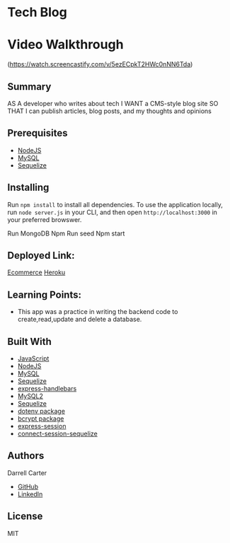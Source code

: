 # Tech Blog

# Video Walkthrough
(https://watch.screencastify.com/v/5ezECpkT2HWc0nNN6Tda)



## Summary
AS A developer who writes about tech
I WANT a CMS-style blog site
SO THAT I can publish articles, blog posts, and my thoughts and opinions

## Prerequisites
* [NodeJS](https://nodejs.org/)
* [MySQL](https://www.npmjs.com/package/mysql2)
* [Sequelize](https://www.npmjs.com/package/sequelize)

## Installing
Run `npm install` to install all dependencies. To use the application locally, run `node server.js` in your CLI, and then open `http://localhost:3000` in your preferred browswer.

Run MongoDB
Npm Run seed
Npm start


## Deployed Link:
[Ecommerce](https://github.com/dcarter45/tech-blog)
[Heroku](https://lit-wildwood-56582.herokuapp.com/)


## Learning Points:
* This app was a practice in writing the backend code to create,read,update and delete a database.


## Built With
* [JavaScript](https://developer.mozilla.org/en-US/docs/Web/JavaScript)
* [NodeJS](https://nodejs.org/)
* [MySQL](https://www.npmjs.com/package/mysql2)
* [Sequelize](https://www.npmjs.com/package/sequelize)
* [express-handlebars](https://www.npmjs.com/package/express-handlebars)  
* [MySQL2](https://www.npmjs.com/package/mysql2) 
* [Sequelize](https://www.npmjs.com/package/sequelize) 
* [dotenv package](https://www.npmjs.com/package/dotenv) 
* [bcrypt package](https://www.npmjs.com/package/bcrypt)  
* [express-session](https://www.npmjs.com/package/express-session)  
* [connect-session-sequelize](https://www.npmjs.com/package/connect-session-sequelize) 

## Authors
Darrell Carter
* [GitHub](https://github.com/dcarter45)
* [LinkedIn](https://www.linkedin.com/in/darrell-carter-5030a3a9/)

## License
MIT

 

 

